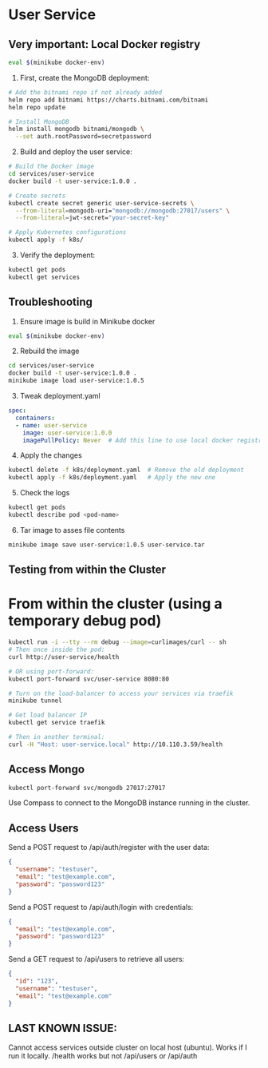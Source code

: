 # User Service

## Very important: Local Docker registry
```sh
eval $(minikube docker-env)
```

1. First, create the MongoDB deployment:
```sh
# Add the bitnami repo if not already added
helm repo add bitnami https://charts.bitnami.com/bitnami
helm repo update

# Install MongoDB
helm install mongodb bitnami/mongodb \
  --set auth.rootPassword=secretpassword
```

2. Build and deploy the user service:
```sh
# Build the Docker image
cd services/user-service
docker build -t user-service:1.0.0 .

# Create secrets
kubectl create secret generic user-service-secrets \
  --from-literal=mongodb-uri="mongodb://mongodb:27017/users" \
  --from-literal=jwt-secret="your-secret-key"

# Apply Kubernetes configurations
kubectl apply -f k8s/
```

3. Verify the deployment:
```sh
kubectl get pods
kubectl get services
```

## Troubleshooting

1. Ensure image is build in Minikube docker
```sh
eval $(minikube docker-env)
```

2. Rebuild the image
```sh
cd services/user-service
docker build -t user-service:1.0.0 .
minikube image load user-service:1.0.5
```

3. Tweak deployment.yaml
```yaml
spec:
  containers:
  - name: user-service
    image: user-service:1.0.0
    imagePullPolicy: Never  # Add this line to use local docker registry
```

4. Apply the changes
```sh
kubectl delete -f k8s/deployment.yaml  # Remove the old deployment
kubectl apply -f k8s/deployment.yaml   # Apply the new one
```

5. Check the logs
```sh
kubectl get pods
kubectl describe pod <pod-name>
```

6. Tar image to asses file contents
```sh
minikube image save user-service:1.0.5 user-service.tar
```

## Testing from within the Cluster

# From within the cluster (using a temporary debug pod)
```sh
kubectl run -i --tty --rm debug --image=curlimages/curl -- sh
# Then once inside the pod:
curl http://user-service/health

# OR using port-forward:
kubectl port-forward svc/user-service 8080:80

# Turn on the load-balancer to access your services via traefik
minikube tunnel

# Get load balancer IP
kubectl get service traefik

# Then in another terminal:
curl -H "Host: user-service.local" http://10.110.3.59/health
```

## Access Mongo
```sh
kubectl port-forward svc/mongodb 27017:27017
```

Use Compass to connect to the MongoDB instance running in the cluster.

## Access Users

Send a POST request to /api/auth/register with the user data:
```json
{
  "username": "testuser",
  "email": "test@example.com",
  "password": "password123"
}
```

Send a POST request to /api/auth/login with credentials:
```json
{
  "email": "test@example.com",
  "password": "password123"
}
```

Send a GET request to /api/users to retrieve all users:
```json
{
  "id": "123",
  "username": "testuser",
  "email": "test@example.com"
}
```

## LAST KNOWN ISSUE:
Cannot access services outside cluster on local host (ubuntu).
Works if I run it locally. /health works but not /api/users or /api/auth
